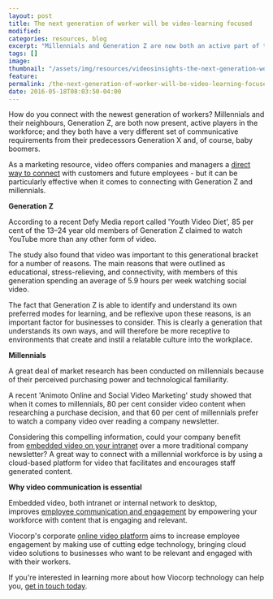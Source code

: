 ```yaml
---
layout: post
title: The next generation of worker will be video-learning focused
modified:
categories: resources, blog
excerpt: "Millennials and Generation Z are now both an active part of the workforce. Are there ways to connect with these new workers in more meaningful ways?"
tags: []
image:
thumbnail: "/assets/img/resources/videosinsights-the-next-generation-worker-will-be-video-learning-focused.jpg"
feature:
permalink: /the-next-generation-of-worker-will-be-video-learning-focused/
date: 2016-05-18T08:03:50-04:00
---
```

<span id="pk-id"></span>How do you connect with the newest generation of workers? Millennials and their neighbours, Generation Z, are both now present, active players in the workforce; and they both have a very different set of communicative requirements from their predecessors Generation X and, of course, baby boomers.

As a marketing resource, video offers companies and managers a <a href="http://viocorp.com/viostream/user-generated/">direct way to connect</a> with customers and future employees - but it can be particularly effective when it comes to connecting with Generation Z and millennials.

<strong>Generation Z</strong>

According to a recent Defy Media report called 'Youth Video Diet', 85 per cent of the 13–24 year old members of Generation Z claimed to watch YouTube more than any other form of video.

The study also found that video was important to this generational bracket for a number of reasons. The main reasons that were outlined as educational, stress-relieving, and connectivity, with members of this generation spending an average of 5.9 hours per week watching social video.

The fact that Generation Z is able to identify and understand its own preferred modes for learning, and be reflexive upon these reasons, is an important factor for businesses to consider. This is clearly a generation that understands its own ways, and will therefore be more receptive to environments that create and instil a relatable culture into the workplace.

<strong>Millennials</strong>

A great deal of market research has been conducted on millennials because of their perceived purchasing power and technological familiarity.

A recent 'Animoto Online and Social Video Marketing' study showed that when it comes to millennials, 80 per cent consider video content when researching a purchase decision, and that 60 per cent of millennials prefer to watch a company video over reading a company newsletter.

Considering this compelling information, could your company benefit from <a href="http://viocorp.com/internal-communications/">embedded video on your intranet</a> over a more traditional company newsletter? A great way to connect with a millennial workforce is by using a cloud-based platform for video that facilitates and encourages staff generated content.

<strong>Why video communication is essential</strong>

Embedded video, both intranet or internal network to desktop, improves <a href="/employee-engagement/">employee communication and engagement</a> by empowering your workforce with content that is engaging and relevant.

Viocorp's corporate <a href="/platform/">online video platform</a> aims to increase employee engagement by making use of cutting edge technology, bringing cloud video solutions to businesses who want to be relevant and engaged with with their workers.

If you're interested in learning more about how Viocorp technology can help you, <a href="http://viocorp.com/general-enquiry/">get in touch today</a>.